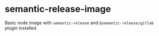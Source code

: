 # semantic-release-image

Basic node image with `semantic-release` and `@semantic-release/gitlab` plugin installed
